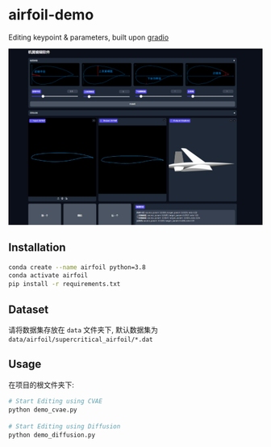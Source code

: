 # airfoil-demo

Editing keypoint &amp; parameters, built upon [gradio](https://www.gradio.app/)

<p align="center">
  <img src="./assets/airfoil_demo.png" width="1200px">
</p>

## Installation

```bash
conda create --name airfoil python=3.8
conda activate airfoil
pip install -r requirements.txt
```

## Dataset

请将数据集存放在 `data` 文件夹下, 默认数据集为 `data/airfoil/supercritical_airfoil/*.dat`

## Usage

在项目的根文件夹下:

```bash
# Start Editing using CVAE
python demo_cvae.py

# Start Editing using Diffusion
python demo_diffusion.py
```
